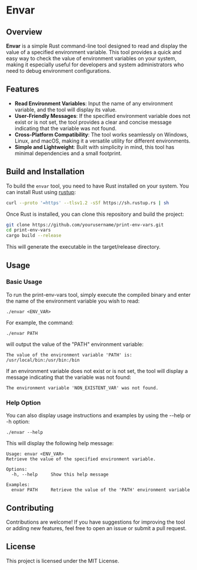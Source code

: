 ﻿# Envar

## Overview

**Envar** is a simple Rust command-line tool designed to read and display the value of a specified environment variable. This tool provides a quick and easy way to check the value of environment variables on your system, making it especially useful for developers and system administrators who need to debug environment configurations.

## Features

- **Read Environment Variables**: Input the name of any environment variable, and the tool will display its value.
- **User-Friendly Messages**: If the specified environment variable does not exist or is not set, the tool provides a clear and concise message indicating that the variable was not found.
- **Cross-Platform Compatibility**: The tool works seamlessly on Windows, Linux, and macOS, making it a versatile utility for different environments.
- **Simple and Lightweight**: Built with simplicity in mind, this tool has minimal dependencies and a small footprint.

## Build and Installation

To build the `envar` tool, you need to have Rust installed on your system. You can install Rust using [rustup](https://rustup.rs/):

```sh
curl --proto '=https' --tlsv1.2 -sSf https://sh.rustup.rs | sh
```

Once Rust is installed, you can clone this repository and build the project:
```sh
git clone https://github.com/yourusername/print-env-vars.git
cd print-env-vars
cargo build --release
```
This will generate the executable in the target/release directory.

## Usage
### Basic Usage
To run the print-env-vars tool, simply execute the compiled binary and enter the name of the environment variable you wish to read:

```shell
./envar <ENV_VAR>
```
For example, the command:
```shell
./envar PATH
```
will output the value of the "PATH" environment variable:
```shell
The value of the environment variable 'PATH' is: /usr/local/bin:/usr/bin:/bin
```
If an environment variable does not exist or is not set, the tool will display a message indicating that the variable was not found:
```shell
The environment variable 'NON_EXISTENT_VAR' was not found.
```

### Help Option
You can also display usage instructions and examples by using the --help or -h option:
```shell
./envar --help
```
This will display the following help message:
```shell
Usage: envar <ENV_VAR>
Retrieve the value of the specified environment variable.

Options:
  -h, --help     Show this help message

Examples:
  envar PATH     Retrieve the value of the 'PATH' environment variable
```

## Contributing
Contributions are welcome! If you have suggestions for improving the tool or adding new features, feel free to open an issue or submit a pull request.

## License
This project is licensed under the MIT License.

